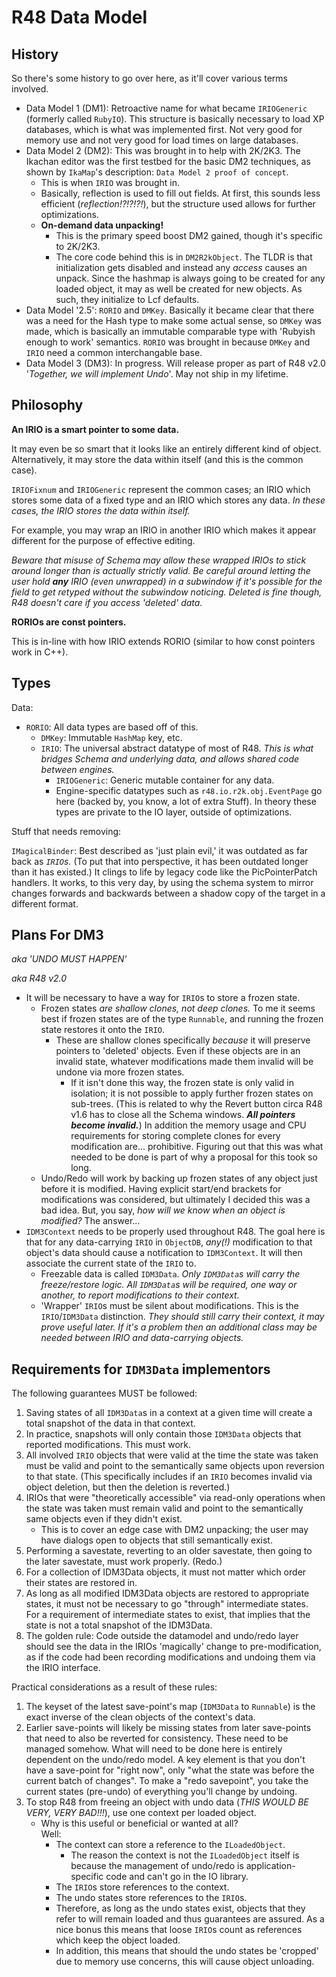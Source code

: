 # R48 Data Model

## History

So there's some history to go over here, as it'll cover various terms involved.

* Data Model 1 (DM1): Retroactive name for what became `IRIOGeneric` (formerly called `RubyIO`). This structure is basically necessary to load XP databases, which is what was implemented first. Not very good for memory use and not very good for load times on large databases.
* Data Model 2 (DM2): This was brought in to help with 2K/2K3. The Ikachan editor was the first testbed for the basic DM2 techniques, as shown by `IkaMap`'s description: `Data Model 2 proof of concept`.
	* This is when `IRIO` was brought in.
	* Basically, reflection is used to fill out fields. At first, this sounds less efficient (_reflection!?!?!?!_), but the structure used allows for further optimizations.
	* **On-demand data unpacking!**
		* This is the primary speed boost DM2 gained, though it's specific to 2K/2K3.
		* The core code behind this is in `DM2R2kObject`. The TLDR is that initialization gets disabled and instead any _access_ causes an unpack. Since the hashmap is always going to be created for any loaded object, it may as well be created for new objects. As such, they initialize to Lcf defaults.
* Data Model '2.5': `RORIO` and `DMKey`. Basically it became clear that there was a need for the Hash type to make some actual sense, so `DMKey` was made, which is basically an immutable comparable type with 'Rubyish enough to work' semantics. `RORIO` was brought in because `DMKey` and `IRIO` need a common interchangable base.
* Data Model 3 (DM3): In progress. Will release proper as part of R48 v2.0 '_Together, we will implement Undo_'. May not ship in my lifetime.

## Philosophy

**An IRIO is a smart pointer to some data.**

It may even be so smart that it looks like an entirely different kind of object. Alternatively, it may store the data within itself (and this is the common case).

`IRIOFixnum` and `IRIOGeneric` represent the common cases; an IRIO which stores some data of a fixed type and an IRIO which stores any data. _In these cases, the IRIO stores the data within itself._

For example, you may wrap an IRIO in another IRIO which makes it appear different for the purpose of effective editing.

_Beware that misuse of Schema may allow these wrapped IRIOs to stick around longer than is actually strictly valid. Be careful around letting the user hold **any** IRIO (even unwrapped) in a subwindow if it's possible for the field to get retyped without the subwindow noticing. Deleted is fine though, R48 doesn't care if you access 'deleted' data._

**RORIOs are const pointers.**

This is in-line with how IRIO extends RORIO (similar to how const pointers work in C++).

## Types

Data:

* `RORIO`: All data types are based off of this.
	* `DMKey`: Immutable `HashMap` key, etc.
	* `IRIO`: The universal abstract datatype of most of R48. _This is what bridges Schema and underlying data, and allows shared code between engines._
		* `IRIOGeneric`: Generic mutable container for any data.
		* Engine-specific datatypes such as `r48.io.r2k.obj.EventPage` go here (backed by, you know, a lot of extra Stuff). In theory these types are private to the IO layer, outside of optimizations.
	

Stuff that needs removing:

`IMagicalBinder`: Best described as 'just plain evil,' it was outdated as far back as _`IRIO`s._ (To put that into perspective, it has been outdated longer than it has existed.) It clings to life by legacy code like the PicPointerPatch handlers. It works, to this very day, by using the schema system to mirror changes forwards and backwards between a shadow copy of the target in a different format.

## Plans For DM3

_aka 'UNDO MUST HAPPEN'_

_aka R48 v2.0_

* It will be necessary to have a way for `IRIO`s to store a frozen state.
	* Frozen states _are shallow clones, not deep clones._ To me it seems best if frozen states are of the type `Runnable`, and running the frozen state restores it onto the `IRIO`.
		* These are shallow clones specifically _because_ it will preserve pointers to 'deleted' objects. Even if these objects are in an invalid state, whatever modifications made them invalid will be undone via more frozen states.
			* If it isn't done this way, the frozen state is only valid in isolation; it is not possible to apply further frozen states on sub-trees. (This is related to why the Revert button circa R48 v1.6 has to close all the Schema windows. _**All pointers become invalid.**_) In addition the memory usage and CPU requirements for storing complete clones for every modification are... prohibitive. Figuring out that this was what needed to be done is part of why a proposal for this took so long.
	* Undo/Redo will work by backing up frozen states of any object just before it is modified. Having explicit start/end brackets for modifications was considered, but ultimately I decided this was a bad idea. But, you say, _how will we know when an object is modified?_ The answer...
* `IDM3Context` needs to be properly used throughout R48. The goal here is that for any data-carrying `IRIO` in `ObjectDB`, _any(!)_ modification to that object's data should cause a notification to `IDM3Context`. It will then associate the current state of the `IRIO` to.
	* Freezable data is called `IDM3Data`. _Only `IDM3Data`s will carry the freeze/restore logic. All `IDM3Data`s will be required, one way or another, to report modifications to their context._
	* 'Wrapper' `IRIO`s must be silent about modifications. This is the `IRIO`/`IDM3Data` distinction. _They should still carry their context, it may prove useful later. If it's a problem then an additional class may be needed between IRIO and data-carrying objects._

## Requirements for `IDM3Data` implementors

The following guarantees MUST be followed:

1. Saving states of all `IDM3Data`s in a context at a given time will create a total snapshot of the data in that context.
2. In practice, snapshots will only contain those `IDM3Data` objects that reported modifications. This must work.
3. All involved `IRIO` objects that were valid at the time the state was taken must be valid and point to the semantically same objects upon reversion to that state.
(This specifically includes if an `IRIO` becomes invalid via object deletion, but then the deletion is reverted.)
4. IRIOs that were "theoretically accessible" via read-only operations when the state was taken must remain valid and point to the semantically same objects even if they didn't exist.
	* This is to cover an edge case with DM2 unpacking; the user may have dialogs open to objects that still semantically exist.
5. Performing a savestate, reverting to an older savestate, then going to the later savestate, must work properly. (Redo.)
6. For a collection of IDM3Data objects, it must not matter which order their states are restored in.
7. As long as all modified IDM3Data objects are restored to appropriate states, it must not be necessary to go "through" intermediate states.\
For a requirement of intermediate states to exist, that implies that the state is not a total snapshot of the IDM3Data.
8. The golden rule: Code outside the datamodel and undo/redo layer should see the data in the IRIOs 'magically' change to pre-modification, as if the code had been recording modifications and undoing them via the IRIO interface.

Practical considerations as a result of these rules:
1. The keyset of the latest save-point's map (`IDM3Data` to `Runnable`) is the exact inverse of the clean objects of the context's data.
2. Earlier save-points will likely be missing states from later save-points that need to also be reverted for consistency.
	These need to be managed somehow.
	What will need to be done here is entirely dependent on the undo/redo model.
	A key element is that you don't have a save-point for "right now", only "what the state was before the current batch of changes".
	To make a "redo savepoint", you take the current states (pre-undo) of everything you'll change by undoing.
3. To stop R48 from freeing an object with undo data (_THIS WOULD BE VERY, VERY BAD!!!_), use one context per loaded object.
	* Why is this useful or beneficial or wanted at all?\
	Well:
		* The context can store a reference to the `ILoadedObject`.
			* The reason the context is not the `ILoadedObject` itself is because the management of undo/redo is application-specific code and can't go in the IO library.
		* The `IRIO`s store references to the context.
		* The undo states store references to the `IRIO`s.
		* Therefore, as long as the undo states exist, objects that they refer to will remain loaded and thus guarantees are assured. As a nice bonus this means that loose `IRIO`s count as references which keep the object loaded.
		* In addition, this means that should the undo states be 'cropped' due to memory use concerns, this will cause object unloading.
